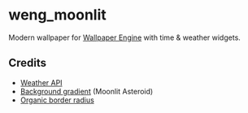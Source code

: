# weng_moonlit
Modern wallpaper for [Wallpaper Engine](https://www.wallpaperengine.io/) with time & weather widgets.

## Credits
- [Weather API](https://openweathermap.org)
- [Background gradient](https://github.com/Ghosh/uiGradients) (Moonlit Asteroid)
- [Organic border radius](https://github.com/9elements/fancy-border-radius)
